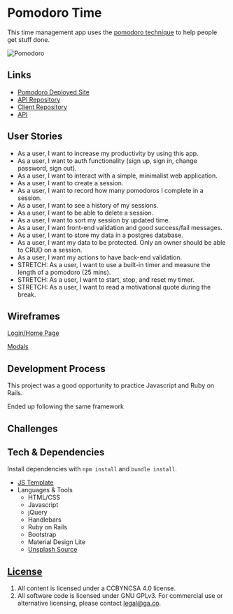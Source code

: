 # Pomodoro Time

This time management app uses the [pomodoro technique](https://en.wikipedia.org/wiki/Pomodoro_Technique) to help people get stuff done.

![Pomodoro](http://i.imgur.com/ndAsCdF.png)

## Links
- [Pomodoro Deployed Site](https://narichasavanorkejoyce.github.io/pomodoro-client/)
- [API Repository](https://github.com/narichasavanorkejoyce/pomodoro-api)
- [Client Repository](https://github.com/narichasavanorkejoyce/pomodoro-client)
- [API](https://pomodoro-lyfe.herokuapp.com/)

## User Stories
- As a user, I want to increase my productivity by using this app.
- As a user, I want to auth functionality (sign up, sign in, change password, sign out).
- As a user, I want to interact with a simple, minimalist web application.
- As a user, I want to create a session.
- As a user, I want to record how many pomodoros I complete in a session.
- As a user, I want to see a history of my sessions.
- As a user, I want to be able to delete a session.
- As a user, I want to sort my session by updated time.
- As a user, I want front-end validation and good success/fail messages.
- As a user, I want to store my data in a postgres database.
- As a user, I want my data to be protected. Only an owner should be able to CRUD on a session.
- As a user, I want my actions to have back-end validation.
- STRETCH: As a user, I want to use a built-in timer and measure the length of a pomodoro (25 mins).
- STRETCH: As a user, I want to start, stop, and reset my timer.
- STRETCH: As a user, I want to read a motivational quote during the break.

## Wireframes

[Login/Home Page](http://i.imgur.com/ATp61OA.jpg)

[Modals](http://i.imgur.com/Ow7Tbjt.jpg)

## Development Process
This project was a good opportunity to practice Javascript and Ruby on Rails.

Ended up following the same framework

## Challenges

## Tech & Dependencies

Install dependencies with `npm install` and `bundle install`.
- [JS Template](https://github.com/ga-wdi-boston/browser-template)
- Languages & Tools
  - HTML/CSS
  - Javascript
  - jQuery
  - Handlebars
  - Ruby on Rails
  - Bootstrap
  - Material Design Lite
  - [Unsplash Source](https://source.unsplash.com/)

## [License](LICENSE)

1.  All content is licensed under a CC­BY­NC­SA 4.0 license.
2.  All software code is licensed under GNU GPLv3. For commercial use or alternative licensing, please contact legal@ga.co.
